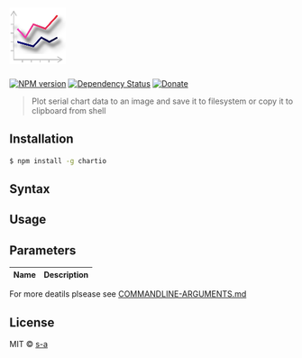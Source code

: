 # [![module logo][module-logo-path]][module-logo-url]

[module-logo-path]: /resources/logo-sm.png
[module-logo-url]: /README.md

[![NPM version][npm-image]][npm-url] 
[![Dependency Status][daviddm-image]][daviddm-url] 
[![Donate](http://s-a.github.io/donate/donate.svg)](http://s-a.github.io/donate/)

> Plot serial chart data to an image and save it to filesystem or copy it to clipboard from shell

## Installation

```sh
$ npm install -g chartio
```

## Syntax



## Usage



## Parameters

|Name|Description|
|----|-----------|


For more deatils plsease see [COMMANDLINE-ARGUMENTS.md](COMMANDLINE-ARGUMENTS.md)


## License

MIT © [s-a](https://github.com/s-a)

[npm-image]: https://badge.fury.io/js/chartio.svg
[npm-url]: https://npmjs.org/package/chartio
[daviddm-image]: https://david-dm.org/s-a/chartio.svg?theme=shields.io
[daviddm-url]: https://david-dm.org/s-a/chartio
